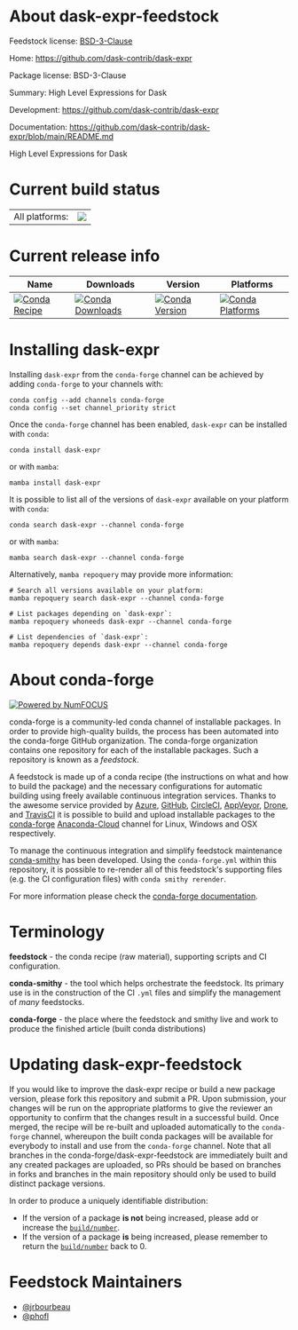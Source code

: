 About dask-expr-feedstock
=========================

Feedstock license: [BSD-3-Clause](https://github.com/conda-forge/dask-expr-feedstock/blob/main/LICENSE.txt)

Home: https://github.com/dask-contrib/dask-expr

Package license: BSD-3-Clause

Summary: High Level Expressions for Dask

Development: https://github.com/dask-contrib/dask-expr

Documentation: https://github.com/dask-contrib/dask-expr/blob/main/README.md

High Level Expressions for Dask


Current build status
====================


<table><tr><td>All platforms:</td>
    <td>
      <a href="https://dev.azure.com/conda-forge/feedstock-builds/_build/latest?definitionId=20038&branchName=main">
        <img src="https://dev.azure.com/conda-forge/feedstock-builds/_apis/build/status/dask-expr-feedstock?branchName=main">
      </a>
    </td>
  </tr>
</table>

Current release info
====================

| Name | Downloads | Version | Platforms |
| --- | --- | --- | --- |
| [![Conda Recipe](https://img.shields.io/badge/recipe-dask--expr-green.svg)](https://anaconda.org/conda-forge/dask-expr) | [![Conda Downloads](https://img.shields.io/conda/dn/conda-forge/dask-expr.svg)](https://anaconda.org/conda-forge/dask-expr) | [![Conda Version](https://img.shields.io/conda/vn/conda-forge/dask-expr.svg)](https://anaconda.org/conda-forge/dask-expr) | [![Conda Platforms](https://img.shields.io/conda/pn/conda-forge/dask-expr.svg)](https://anaconda.org/conda-forge/dask-expr) |

Installing dask-expr
====================

Installing `dask-expr` from the `conda-forge` channel can be achieved by adding `conda-forge` to your channels with:

```
conda config --add channels conda-forge
conda config --set channel_priority strict
```

Once the `conda-forge` channel has been enabled, `dask-expr` can be installed with `conda`:

```
conda install dask-expr
```

or with `mamba`:

```
mamba install dask-expr
```

It is possible to list all of the versions of `dask-expr` available on your platform with `conda`:

```
conda search dask-expr --channel conda-forge
```

or with `mamba`:

```
mamba search dask-expr --channel conda-forge
```

Alternatively, `mamba repoquery` may provide more information:

```
# Search all versions available on your platform:
mamba repoquery search dask-expr --channel conda-forge

# List packages depending on `dask-expr`:
mamba repoquery whoneeds dask-expr --channel conda-forge

# List dependencies of `dask-expr`:
mamba repoquery depends dask-expr --channel conda-forge
```


About conda-forge
=================

[![Powered by
NumFOCUS](https://img.shields.io/badge/powered%20by-NumFOCUS-orange.svg?style=flat&colorA=E1523D&colorB=007D8A)](https://numfocus.org)

conda-forge is a community-led conda channel of installable packages.
In order to provide high-quality builds, the process has been automated into the
conda-forge GitHub organization. The conda-forge organization contains one repository
for each of the installable packages. Such a repository is known as a *feedstock*.

A feedstock is made up of a conda recipe (the instructions on what and how to build
the package) and the necessary configurations for automatic building using freely
available continuous integration services. Thanks to the awesome service provided by
[Azure](https://azure.microsoft.com/en-us/services/devops/), [GitHub](https://github.com/),
[CircleCI](https://circleci.com/), [AppVeyor](https://www.appveyor.com/),
[Drone](https://cloud.drone.io/welcome), and [TravisCI](https://travis-ci.com/)
it is possible to build and upload installable packages to the
[conda-forge](https://anaconda.org/conda-forge) [Anaconda-Cloud](https://anaconda.org/)
channel for Linux, Windows and OSX respectively.

To manage the continuous integration and simplify feedstock maintenance
[conda-smithy](https://github.com/conda-forge/conda-smithy) has been developed.
Using the ``conda-forge.yml`` within this repository, it is possible to re-render all of
this feedstock's supporting files (e.g. the CI configuration files) with ``conda smithy rerender``.

For more information please check the [conda-forge documentation](https://conda-forge.org/docs/).

Terminology
===========

**feedstock** - the conda recipe (raw material), supporting scripts and CI configuration.

**conda-smithy** - the tool which helps orchestrate the feedstock.
                   Its primary use is in the construction of the CI ``.yml`` files
                   and simplify the management of *many* feedstocks.

**conda-forge** - the place where the feedstock and smithy live and work to
                  produce the finished article (built conda distributions)


Updating dask-expr-feedstock
============================

If you would like to improve the dask-expr recipe or build a new
package version, please fork this repository and submit a PR. Upon submission,
your changes will be run on the appropriate platforms to give the reviewer an
opportunity to confirm that the changes result in a successful build. Once
merged, the recipe will be re-built and uploaded automatically to the
`conda-forge` channel, whereupon the built conda packages will be available for
everybody to install and use from the `conda-forge` channel.
Note that all branches in the conda-forge/dask-expr-feedstock are
immediately built and any created packages are uploaded, so PRs should be based
on branches in forks and branches in the main repository should only be used to
build distinct package versions.

In order to produce a uniquely identifiable distribution:
 * If the version of a package **is not** being increased, please add or increase
   the [``build/number``](https://docs.conda.io/projects/conda-build/en/latest/resources/define-metadata.html#build-number-and-string).
 * If the version of a package **is** being increased, please remember to return
   the [``build/number``](https://docs.conda.io/projects/conda-build/en/latest/resources/define-metadata.html#build-number-and-string)
   back to 0.

Feedstock Maintainers
=====================

* [@jrbourbeau](https://github.com/jrbourbeau/)
* [@phofl](https://github.com/phofl/)

